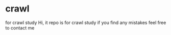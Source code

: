 # crawl
for crawl study
Hi, it repo is for crawl study
if you find any mistakes
feel free to contact me
